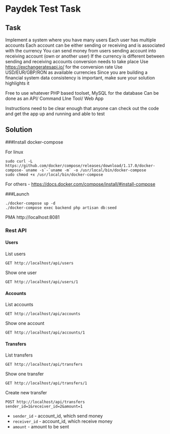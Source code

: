 # Paydek Test Task

## Task 

Implement a system where you have many users
Each user has multiple accounts
Each account can be either sending or receiving and is associated with the currency
You can send money from users sending account into receiving account (own or another user)
If the currency is different between sending and receiving accounts conversion needs to take place
Use https://exchangeratesapi.io/ for the conversion rate
Use USD/EUR/GBP/RON as available currencies
Since you are building a financial system data consistency is important, make sure your solution highlights it

Free to use whatever PHP based toolset, MySQL for the database
Can be done as an API/ Command LIne Tool/ Web App

Instructions need to be clear enough that anyone can check out the code and get the app up and running and able to test 

## Solution

###Install docker-compose

For linux
```
sudo curl -L https://github.com/docker/compose/releases/download/1.17.0/docker-compose-`uname -s`-`uname -m` -o /usr/local/bin/docker-compose
sudo chmod +x /usr/local/bin/docker-compose
```

For others - https://docs.docker.com/compose/install/#install-compose


###Launch 
```
./docker-compose up -d
./docker-compose exec backend php artisan db:seed
```

PMA http://localhost:8081

### Rest API

#### Users

List users
```
GET http://localhost/api/users 
```

Show one user
```
GET http://localhost/api/users/1
```

#### Accounts

List accounts
```
GET http://localhost/api/accounts
```

Show one account
```
GET http://localhost/api/accounts/1
```

#### Transfers

List transfers
```
GET http://localhost/api/transfers
```

Show one transfer
```
GET http://localhost/api/transfers/1
```

Create new transfer
```
POST http://localhost/api/transfers
sender_id=1&receiver_id=2&amount=1
```
- `sender_id` - account_id, which send money
- `receiver_id` - account_id, which receive money 
- `amount` - amount to be sent



